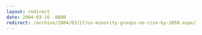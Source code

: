 ```yaml
---
layout: redirect
date: 2004-03-16 -0800
redirect: /archive/2004/03/17/us-minority-groups-on-rise-by-2050.aspx/
---
```


